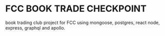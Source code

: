 # FCC BOOK TRADE CHECKPOINT
book trading club project for FCC using mongoose, postgres, react node, express, graphql and apollo.
